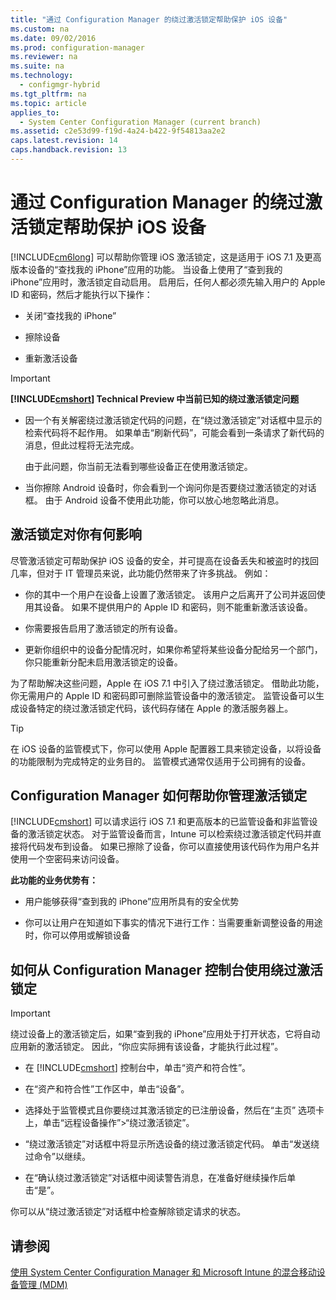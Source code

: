 ```yaml
---
title: "通过 Configuration Manager 的绕过激活锁定帮助保护 iOS 设备"
ms.custom: na
ms.date: 09/02/2016
ms.prod: configuration-manager
ms.reviewer: na
ms.suite: na
ms.technology: 
  - configmgr-hybrid
ms.tgt_pltfrm: na
ms.topic: article
applies_to: 
  - System Center Configuration Manager (current branch)
ms.assetid: c2e53d99-f19d-4a24-b422-9f54813aa2e2
caps.latest.revision: 14
caps.handback.revision: 13
---
```

# 通过 Configuration Manager 的绕过激活锁定帮助保护 iOS 设备
[!INCLUDE[cm6long](../LocTest/includes/cm6long_md.md)] 可以帮助你管理 iOS 激活锁定，这是适用于 iOS 7.1 及更高版本设备的“查找我的 iPhone”应用的功能。 当设备上使用了“查到我的 iPhone”应用时，激活锁定自动启用。 启用后，任何人都必须先输入用户的 Apple ID 和密码，然后才能执行以下操作：  
  
-   关闭“查找我的 iPhone”  
  
-   擦除设备  
  
-   重新激活设备  
  
> [!IMPORTANT]  
>  **[!INCLUDE[cmshort](../LocTest/includes/cmshort_md.md)] Technical Preview 中当前已知的绕过激活锁定问题**  
>   
>  -   因一个有关解密绕过激活锁定代码的问题，在“绕过激活锁定”对话框中显示的检索代码将不起作用。 如果单击“刷新代码”，可能会看到一条请求了新代码的消息，但此过程将无法完成。  
>   
>      由于此问题，你当前无法看到哪些设备正在使用激活锁定。  
> -   当你擦除 Android 设备时，你会看到一个询问你是否要绕过激活锁定的对话框。 由于 Android 设备不使用此功能，你可以放心地忽略此消息。  
  
## 激活锁定对你有何影响  
 尽管激活锁定可帮助保护 iOS 设备的安全，并可提高在设备丢失和被盗时的找回几率，但对于 IT 管理员来说，此功能仍然带来了许多挑战。 例如：  
  
-   你的其中一个用户在设备上设置了激活锁定。 该用户之后离开了公司并返回使用其设备。 如果不提供用户的 Apple ID 和密码，则不能重新激活该设备。  
  
-   你需要报告启用了激活锁定的所有设备。  
  
-   更新你组织中的设备分配情况时，如果你希望将某些设备分配给另一个部门， 你只能重新分配未启用激活锁定的设备。  
  
 为了帮助解决这些问题，Apple 在 iOS 7.1 中引入了绕过激活锁定。 借助此功能，你无需用户的 Apple ID 和密码即可删除监管设备中的激活锁定。 监管设备可以生成设备特定的绕过激活锁定代码，该代码存储在 Apple 的激活服务器上。  
  
> [!TIP]  
>  在 iOS 设备的监管模式下，你可以使用 Apple 配置器工具来锁定设备，以将设备的功能限制为完成特定的业务目的。 监管模式通常仅适用于公司拥有的设备。  
  
## Configuration Manager 如何帮助你管理激活锁定  
 [!INCLUDE[cmshort](../LocTest/includes/cmshort_md.md)] 可以请求运行 iOS 7.1 和更高版本的已监管设备和非监管设备的激活锁定状态。 对于监管设备而言，Intune 可以检索绕过激活锁定代码并直接将代码发布到设备。 如果已擦除了设备，你可以直接使用该代码作为用户名并使用一个空密码来访问设备。  
  
 **此功能的业务优势有：**  
  
-   用户能够获得“查到我的 iPhone”应用所具有的安全优势  
  
-   你可以让用户在知道如下事实的情况下进行工作：当需要重新调整设备的用途时，你可以停用或解锁设备  
  
## 如何从 Configuration Manager 控制台使用绕过激活锁定  
  
> [!IMPORTANT]  
>  绕过设备上的激活锁定后，如果“查到我的 iPhone”应用处于打开状态，它将自动应用新的激活锁定。 因此，“你应实际拥有该设备，才能执行此过程”。  
  
-   在 [!INCLUDE[cmshort](../LocTest/includes/cmshort_md.md)] 控制台中，单击“资产和符合性”。  
  
-   在“资产和符合性”工作区中，单击“设备”。  
  
-   选择处于监管模式且你要绕过其激活锁定的已注册设备，然后在“主页” 选项卡上，单击“远程设备操作”\>“绕过激活锁定”。  
  
-   “绕过激活锁定”对话框中将显示所选设备的绕过激活锁定代码。 单击“发送绕过命令”以继续。  
  
-   在“确认绕过激活锁定”对话框中阅读警告消息，在准备好继续操作后单击“是”。  
  
 你可以从“绕过激活锁定”对话框中检查解除锁定请求的状态。  
  
## 请参阅  
 [使用 System Center Configuration Manager 和 Microsoft Intune 的混合移动设备管理 \(MDM\)](../LocTest/Hybrid-mobile-device-management--MDM--with-System-Center-Configuration-Manager-and-Microsoft-Intune.md)
